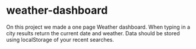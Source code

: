 # weather-dashboard
On this project we made a one page Weather dashboard. When typing in a city results return the current date and weather. Data should be stored using localStorage of your recent searches. 